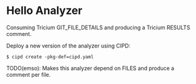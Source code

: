 # Hello Analyzer

Consuming Tricium GIT_FILE_DETAILS and producing a Tricium RESULTS comment.

Deploy a new version of the analyzer using CIPD:

```
$ cipd create -pkg-def=cipd.yaml
```

TODO(emso): Makes this analyzer depend on FILES and produce a comment per file.
